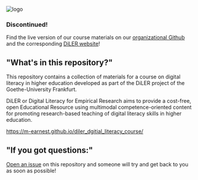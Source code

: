 ![logo](lecture/static/logo.png)


### Discontinued!

Find the live version of our course materials on our [organizational Github](https://github.com/DiLER-Digitell/DiLER_digital_literacy_course) and the corresponding [DiLER website](https://diler-digitell.github.io/DiLER_digital_literacy_course/)!

## "What's in this repository?"

This repository contains a collection of materials for a course on digital literacy in higher education developed as part of the DiLER project of the Goethe-University Frankfurt.

DiLER or Digital Literacy for Empirical Research aims to provide a cost-free, open Educational Resource using multimodal competence-oriented content for promoting research-based teaching of digital literacy skills in higher education.


https://m-earnest.github.io/diler_dgitial_literacy_course/


## "If you got questions:"

[Open an issue]() on this repository and someone will try and get back to you as soon as possible!
